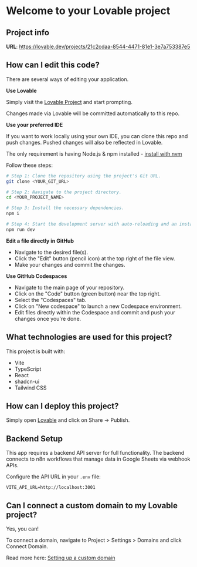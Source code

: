 # Welcome to your Lovable project

## Project info

**URL**: https://lovable.dev/projects/21c2cdaa-8544-4471-81e1-3e7a753387e5

## How can I edit this code?

There are several ways of editing your application.

**Use Lovable**

Simply visit the [Lovable Project](https://lovable.dev/projects/21c2cdaa-8544-4471-81e1-3e7a753387e5) and start prompting.

Changes made via Lovable will be committed automatically to this repo.

**Use your preferred IDE**

If you want to work locally using your own IDE, you can clone this repo and push changes. Pushed changes will also be reflected in Lovable.

The only requirement is having Node.js & npm installed - [install with nvm](https://github.com/nvm-sh/nvm#installing-and-updating)

Follow these steps:

```sh
# Step 1: Clone the repository using the project's Git URL.
git clone <YOUR_GIT_URL>

# Step 2: Navigate to the project directory.
cd <YOUR_PROJECT_NAME>

# Step 3: Install the necessary dependencies.
npm i

# Step 4: Start the development server with auto-reloading and an instant preview.
npm run dev
```

**Edit a file directly in GitHub**

- Navigate to the desired file(s).
- Click the "Edit" button (pencil icon) at the top right of the file view.
- Make your changes and commit the changes.

**Use GitHub Codespaces**

- Navigate to the main page of your repository.
- Click on the "Code" button (green button) near the top right.
- Select the "Codespaces" tab.
- Click on "New codespace" to launch a new Codespace environment.
- Edit files directly within the Codespace and commit and push your changes once you're done.

## What technologies are used for this project?

This project is built with:

- Vite
- TypeScript
- React
- shadcn-ui
- Tailwind CSS

## How can I deploy this project?

Simply open [Lovable](https://lovable.dev/projects/21c2cdaa-8544-4471-81e1-3e7a753387e5) and click on Share -> Publish.

## Backend Setup

This app requires a backend API server for full functionality. The backend connects to n8n workflows that manage data in Google Sheets via webhook APIs.

Configure the API URL in your `.env` file:
```
VITE_API_URL=http://localhost:3001
```

## Can I connect a custom domain to my Lovable project?

Yes, you can!

To connect a domain, navigate to Project > Settings > Domains and click Connect Domain.

Read more here: [Setting up a custom domain](https://docs.lovable.dev/features/custom-domain#custom-domain)
